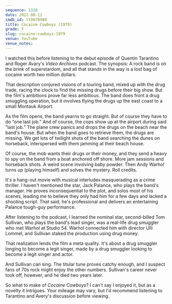 ```yaml
---
sequence: 1318
date: 2022-08-12
imdb_id: tt0078980
title: Cocaine Cowboys (1979)
grade: F
slug: cocaine-cowboys-1979
venue: YouTube
venue_notes:
---
```


I watched this before listening to the debut episode of Quentin Tarantino and Roger Avary's _Video Archives_ podcast. The synopsis: A rock band is on the brink of superstardom, and all that stands in the way is a lost bag of cocaine worth two million dollars.

<!-- end -->

That description conjured visions of a touring band, mixed up with the drug trade, racing the clock to find the missing drugs before their big show. But the film's ambitions prove far less ambitious. The band does front a drug smuggling operation, but it involves flying the drugs up the east coast to a small Montauk Airport.

As the film opens, the band yearns to go straight. But of course they have to do “one last job.” And of course, the cops show up at the airport during said “last job.” The plane crew panics and drops the drugs on the beach near the band's house. But when the band goes to retrieve them, the drugs are missing. We get lots of twilight shots of the band searching the dunes on horseback, interspersed with them jamming at their beach house.

Of course, the mob wants their drugs or their money, and they send a heavy to spy on the band from a boat anchored off shore. More jam sessions and horseback shots. A weird scene involving baby powder. Then Andy Warhol turns up (playing himself) and solves the mystery. Roll credits.

It's a hang-out movie with musical interludes masquerading as a crime thriller. I haven't mentioned the star, Jack Palance, who plays the band's manager. He proves inconsequential to the plot, and solos most of his scenes, leading me to believe they only had him for a few days and lacked a shooting script. That said, he's professional and delivers an entertaining Palance tough-guy performance.

After listening to the podcast, I learned the nominal star, second-billed Tom Sullivan, who plays the band's lead singer, was a real-life drug smuggler who met Warhol at Studio 54. Warhol connected him with director Ulli Lommel, and Sullivan staked the production using drug money.

That realization lends the film a meta quality. It's about a drug smuggler longing to become a legit singer, made by a drug smuggler looking to become a legit singer and actor.

And Sullivan can sing. The titular tune proves catchy enough, and I suspect fans of 70s rock might enjoy the other numbers. Sullivan's career never took off, however, and he died two years later.

So what to make of _Cocaine Cowboys_? I can't say I enjoyed it, but as a novelty it intrigues. Your mileage may vary, but I'd recommend listening to Tarantino and Avery's discussion before viewing.
